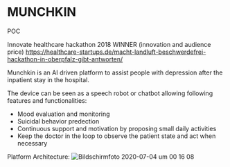 # MUNCHKIN 
  POC


Innovate healthcare hackathon 2018 WINNER (innovation and audience price)
https://healthcare-startups.de/macht-landluft-beschwerdefrei-hackathon-in-oberpfalz-gibt-antworten/


Munchkin is an AI driven platform to assist people with depression after the inpatient stay in the hospital.

The device can be seen as a speech robot or chatbot allowing following features and functionalities: 
  - Mood evaluation and monitoring
  - Suicidal behavior predection 
  - Continuous support and motivation by proposing small daily activities 
  - Keep the doctor in the loop to observe the patient state and act when necessary 


Platform Architecture:
![Bildschirmfoto 2020-07-04 um 00 16 08](https://user-images.githubusercontent.com/57198746/86509816-f940ec80-bdea-11ea-8cc7-72690d5a33a2.png)



